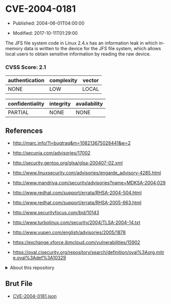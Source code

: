# CVE-2004-0181

- Published: 2004-06-01T04:00:00

- Modified: 2017-10-11T01:29:00

The JFS file system code in Linux 2.4.x has an information leak in which in-memory data is written to the device for the JFS file system, which allows local users to obtain sensitive information by reading the raw device.

### CVSS Score: **2.1**

| authentication | complexity | vector |
| --- | --- | --- |
| NONE | LOW | LOCAL |

| confidentiality | integrity | availability |
| --- | --- | --- |
| PARTIAL | NONE | NONE |

## References

* http://marc.info/?l=bugtraq&m=108213675028441&w=2

* http://secunia.com/advisories/17002

* http://security.gentoo.org/glsa/glsa-200407-02.xml

* http://www.linuxsecurity.com/advisories/engarde_advisory-4285.html

* http://www.mandriva.com/security/advisories?name=MDKSA-2004:029

* http://www.redhat.com/support/errata/RHSA-2004-504.html

* http://www.redhat.com/support/errata/RHSA-2005-663.html

* http://www.securityfocus.com/bid/10143

* http://www.turbolinux.com/security/2004/TLSA-2004-14.txt

* http://www.vupen.com/english/advisories/2005/1878

* https://exchange.xforce.ibmcloud.com/vulnerabilities/15902

* https://oval.cisecurity.org/repository/search/definition/oval%3Aorg.mitre.oval%3Adef%3A10329

<details>
<summary>About this repository</summary> 

  This repository is part of the project [Live Hack CVE](https://github.com/Live-Hack-CVE). Main website can be found [www.live-hack.org](https://www.live-hack.org) 
  
  Made by [Sn0wAlice](https://github.com/Sn0wAlice) for the people that care about security and need to have a feed of the latest CVEs. Hope you enjoy it, don't forget to star the repo and follow me on [Twitter](https://twitter.com/Sn0wAlice) and [Github](https://github.com/Sn0wAlice). And that is my [personnal website](https://www.alice-snow.me/)

  - [Home Page](https://github.com/Live-Hack-CVE)
  - [Framework](https://github.com/Live-Hack-CVE/cve-framework)
  - [CVE database](https://github.com/Live-Hack-CVE/full_database)
  - [Changelog](https://github.com/Live-Hack-CVE/Changelog)
</details>

## Brut File

* [CVE-2004-0181.json](https://raw.githubusercontent.com/Live-Hack-CVE/full_database/main/cves/2004/CVE-2004-0181.json)

